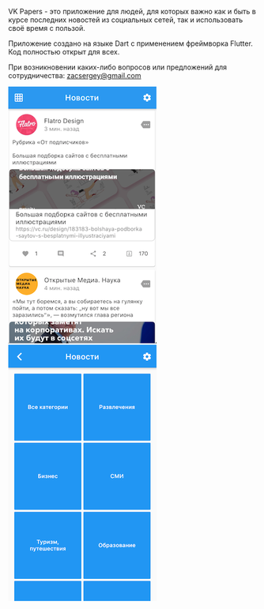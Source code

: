 VK Papers - это приложение для людей, для которых важно как и быть в курсе последних новостей из социальных сетей, так и использовать своё время с пользой.

Приложение создано на языке Dart с применением фреймворка Flutter.
Код полностью открыт для всех.

При возникновении каких-либо вопросов или предложений для сотрудничества: zacsergey@gmail.com


![Alt text](https://github.com/sjbur/vk_papers/blob/master/screenshots/2.png "")
![Alt text](https://github.com/sjbur/vk_papers/blob/master/screenshots/3.png "")
